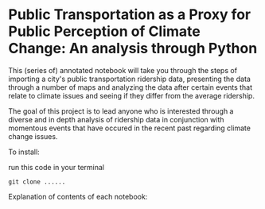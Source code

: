 # Public Transportation as a Proxy for Public Perception of Climate Change: An analysis through Python

This (series of) annotated notebook will take you through the steps of importing a city's public transportation ridership data, presenting the data through a number of maps and analyzing the data after certain events that relate to climate issues and seeing if they differ from the average ridership.

The goal of this project is to lead anyone who is interested through a diverse and in depth analysis of ridership data in conjunction with momentous events that have occured in the recent past regarding climate change issues.



To install:

run this code in your terminal

```git clone ...... ```

Explanation of contents of each notebook:

